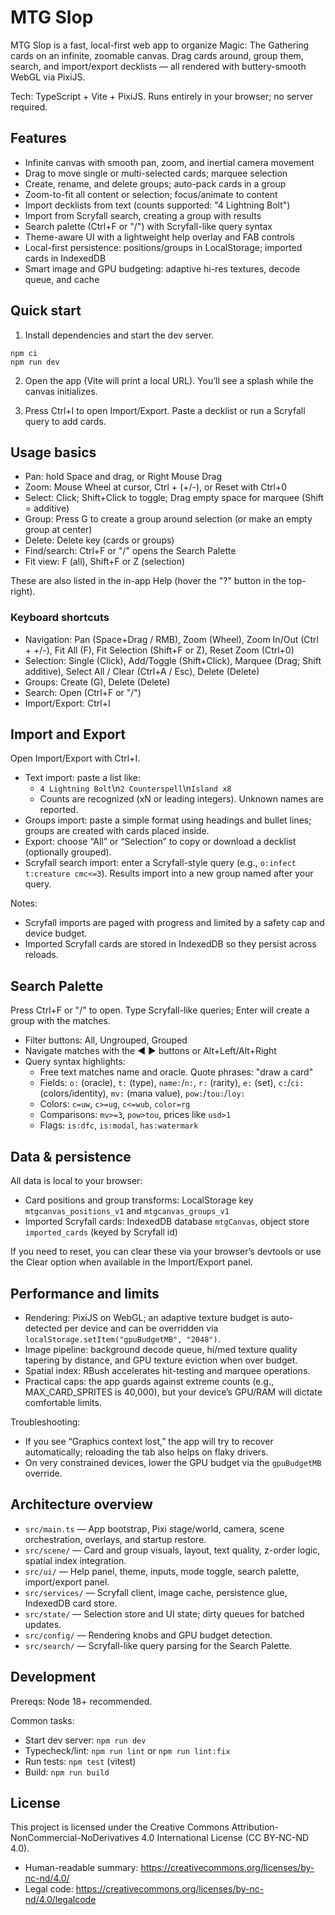 # MTG Slop

MTG Slop is a fast, local-first web app to organize Magic: The Gathering cards on an infinite, zoomable canvas. Drag cards around, group them, search, and import/export decklists — all rendered with buttery-smooth WebGL via PixiJS.

Tech: TypeScript + Vite + PixiJS. Runs entirely in your browser; no server required.

## Features

- Infinite canvas with smooth pan, zoom, and inertial camera movement
- Drag to move single or multi-selected cards; marquee selection
- Create, rename, and delete groups; auto-pack cards in a group
- Zoom-to-fit all content or selection; focus/animate to content
- Import decklists from text (counts supported: "4 Lightning Bolt")
- Import from Scryfall search, creating a group with results
- Search palette (Ctrl+F or "/") with Scryfall-like query syntax
- Theme-aware UI with a lightweight help overlay and FAB controls
- Local-first persistence: positions/groups in LocalStorage; imported cards in IndexedDB
- Smart image and GPU budgeting: adaptive hi-res textures, decode queue, and cache

## Quick start

1) Install dependencies and start the dev server.

```
npm ci
npm run dev
```

2) Open the app (Vite will print a local URL). You’ll see a splash while the canvas initializes.

3) Press Ctrl+I to open Import/Export. Paste a decklist or run a Scryfall query to add cards.

## Usage basics

- Pan: hold Space and drag, or Right Mouse Drag
- Zoom: Mouse Wheel at cursor, Ctrl + (+/-), or Reset with Ctrl+0
- Select: Click; Shift+Click to toggle; Drag empty space for marquee (Shift = additive)
- Group: Press G to create a group around selection (or make an empty group at center)
- Delete: Delete key (cards or groups)
- Find/search: Ctrl+F or "/" opens the Search Palette
- Fit view: F (all), Shift+F or Z (selection)

These are also listed in the in-app Help (hover the "?" button in the top-right).

### Keyboard shortcuts

- Navigation: Pan (Space+Drag / RMB), Zoom (Wheel), Zoom In/Out (Ctrl + +/-), Fit All (F), Fit Selection (Shift+F or Z), Reset Zoom (Ctrl+0)
- Selection: Single (Click), Add/Toggle (Shift+Click), Marquee (Drag; Shift additive), Select All / Clear (Ctrl+A / Esc), Delete (Delete)
- Groups: Create (G), Delete (Delete)
- Search: Open (Ctrl+F or "/")
- Import/Export: Ctrl+I

## Import and Export

Open Import/Export with Ctrl+I.

- Text import: paste a list like:
  - `4 Lightning Bolt`\n`2 Counterspell`\n`Island x8`
  - Counts are recognized (xN or leading integers). Unknown names are reported.
- Groups import: paste a simple format using headings and bullet lines; groups are created with cards placed inside.
- Export: choose “All” or “Selection” to copy or download a decklist (optionally grouped).
- Scryfall search import: enter a Scryfall-style query (e.g., `o:infect t:creature cmc<=3`). Results import into a new group named after your query.

Notes:
- Scryfall imports are paged with progress and limited by a safety cap and device budget.
- Imported Scryfall cards are stored in IndexedDB so they persist across reloads.

## Search Palette

Press Ctrl+F or "/" to open. Type Scryfall-like queries; Enter will create a group with the matches.

- Filter buttons: All, Ungrouped, Grouped
- Navigate matches with the ◀ ▶ buttons or Alt+Left/Alt+Right
- Query syntax highlights:
  - Free text matches name and oracle. Quote phrases: "draw a card"
  - Fields: `o:` (oracle), `t:` (type), `name:`/`n:`, `r:` (rarity), `e:` (set), `c:`/`ci:` (colors/identity), `mv:` (mana value), `pow:`/`tou:`/`loy:`
  - Colors: `c=uw`, `c>=ug`, `c<=wub`, `color=rg`
  - Comparisons: `mv>=3`, `pow>tou`, prices like `usd>1`
  - Flags: `is:dfc`, `is:modal`, `has:watermark`

## Data & persistence

All data is local to your browser:

- Card positions and group transforms: LocalStorage key `mtgcanvas_positions_v1` and `mtgcanvas_groups_v1`
- Imported Scryfall cards: IndexedDB database `mtgCanvas`, object store `imported_cards` (keyed by Scryfall id)

If you need to reset, you can clear these via your browser’s devtools or use the Clear option when available in the Import/Export panel.

## Performance and limits

- Rendering: PixiJS on WebGL; an adaptive texture budget is auto-detected per device and can be overridden via `localStorage.setItem("gpuBudgetMB", "2048")`.
- Image pipeline: background decode queue, hi/med texture quality tapering by distance, and GPU texture eviction when over budget.
- Spatial index: RBush accelerates hit-testing and marquee operations.
- Practical caps: the app guards against extreme counts (e.g., MAX_CARD_SPRITES is 40,000), but your device’s GPU/RAM will dictate comfortable limits.

Troubleshooting:
- If you see “Graphics context lost,” the app will try to recover automatically; reloading the tab also helps on flaky drivers.
- On very constrained devices, lower the GPU budget via the `gpuBudgetMB` override.

## Architecture overview

- `src/main.ts` — App bootstrap, Pixi stage/world, camera, scene orchestration, overlays, and startup restore.
- `src/scene/` — Card and group visuals, layout, text quality, z-order logic, spatial index integration.
- `src/ui/` — Help panel, theme, inputs, mode toggle, search palette, import/export panel.
- `src/services/` — Scryfall client, image cache, persistence glue, IndexedDB card store.
- `src/state/` — Selection store and UI state; dirty queues for batched updates.
- `src/config/` — Rendering knobs and GPU budget detection.
- `src/search/` — Scryfall-like query parsing for the Search Palette.

## Development

Prereqs: Node 18+ recommended.

Common tasks:

- Start dev server: `npm run dev`
- Typecheck/lint: `npm run lint` or `npm run lint:fix`
- Run tests: `npm test` (vitest)
- Build: `npm run build`

## License

This project is licensed under the Creative Commons Attribution-NonCommercial-NoDerivatives 4.0 International License (CC BY-NC-ND 4.0).

- Human-readable summary: https://creativecommons.org/licenses/by-nc-nd/4.0/
- Legal code: https://creativecommons.org/licenses/by-nc-nd/4.0/legalcode
